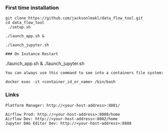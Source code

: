 ### First time installation
```
git clone https://github.com/jacksonlmakl/data_flow_tool.git
cd data_flow_tool
 ./setup.sh 

./launch_app.sh &

./launch_jupyter.sh

### On Instance Restart
```
./launch_app.sh &
./launch_jupyter.sh
```
You can always use this command to see into a containers file system:
```

```
docker exec -it <container_id_or_name> /bin/bash
```

### Links
```
Platform Manager: http://<your-host-address>:8081/

Airflow Prod: http://<your-host-address>:8080/home
Airflow Dev: http://<your-host-address>:8082/home
Jupyter DAG Editor Dev: http://<your-host-address>:8888


```


